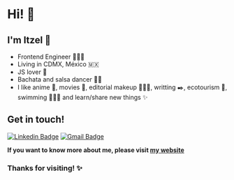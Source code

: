 # Hi! 👋

## I'm Itzel 🙂   

- Frontend Engineer 👩🏻‍💻
- Living in CDMX, México 🇲🇽
- JS lover 💛
- Bachata and salsa dancer 💃🏻
- I like anime 🍙, movies 🎥, editorial makeup 🧑🏻‍🎤, writting ✒️, ecotourism 🌱, swimming 🏊🏻‍♀️ and learn/share new things ✨


## Get in touch! 
[![Linkedin Badge](https://img.shields.io/badge/-LinkedIn-blue?style=flat-square&logo=Linkedin&logoColor=white&link=https://www.linkedin.com/in/itzelenciso)](https://www.linkedin.com/in/itzelenciso)
[![Gmail Badge](https://img.shields.io/badge/-Gmail-c14438?style=flat-square&logo=Gmail&logoColor=white&link=mailto:enciso.iq@gmail.com)](mailto:genciso.iq@gmail.com)

__If you want to know more about me, please visit [my website](https://www.itzelenciso.com "itzelenciso.com")__

### Thanks for visiting! ✨



